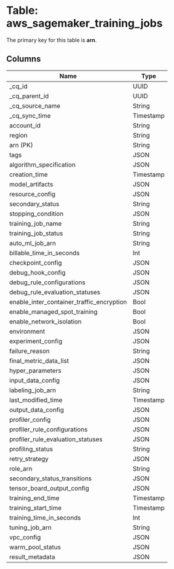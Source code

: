 # Table: aws_sagemaker_training_jobs



The primary key for this table is **arn**.


## Columns
| Name          | Type          |
| ------------- | ------------- |
|_cq_id|UUID|
|_cq_parent_id|UUID|
|_cq_source_name|String|
|_cq_sync_time|Timestamp|
|account_id|String|
|region|String|
|arn (PK)|String|
|tags|JSON|
|algorithm_specification|JSON|
|creation_time|Timestamp|
|model_artifacts|JSON|
|resource_config|JSON|
|secondary_status|String|
|stopping_condition|JSON|
|training_job_name|String|
|training_job_status|String|
|auto_ml_job_arn|String|
|billable_time_in_seconds|Int|
|checkpoint_config|JSON|
|debug_hook_config|JSON|
|debug_rule_configurations|JSON|
|debug_rule_evaluation_statuses|JSON|
|enable_inter_container_traffic_encryption|Bool|
|enable_managed_spot_training|Bool|
|enable_network_isolation|Bool|
|environment|JSON|
|experiment_config|JSON|
|failure_reason|String|
|final_metric_data_list|JSON|
|hyper_parameters|JSON|
|input_data_config|JSON|
|labeling_job_arn|String|
|last_modified_time|Timestamp|
|output_data_config|JSON|
|profiler_config|JSON|
|profiler_rule_configurations|JSON|
|profiler_rule_evaluation_statuses|JSON|
|profiling_status|String|
|retry_strategy|JSON|
|role_arn|String|
|secondary_status_transitions|JSON|
|tensor_board_output_config|JSON|
|training_end_time|Timestamp|
|training_start_time|Timestamp|
|training_time_in_seconds|Int|
|tuning_job_arn|String|
|vpc_config|JSON|
|warm_pool_status|JSON|
|result_metadata|JSON|